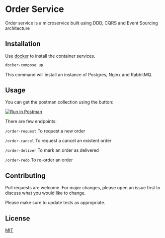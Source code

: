 # Order Service

Order service is a microservice built using DDD, CQRS and Event Sourcing architecture

## Installation

Use [docker](https://docs.docker.com/install) to install the container services.

```bash
docker-compose up
```

This command will install an instance of Postgres, Nginx and RabbitMQ.


## Usage
You can get the postman collection using the button:

[![Run in Postman](https://run.pstmn.io/button.svg)](https://app.getpostman.com/run-collection/63b68182803e7c638184#?env%5BOrder%20service%20%3A%3A%20Local%5D=W3sia2V5IjoiT1NFbmRwb2ludCIsInZhbHVlIjoiaHR0cDovLzEwLjI1NC4yNTQuMjU0IiwiZW5hYmxlZCI6dHJ1ZX0seyJrZXkiOiJPU1BvcnQiLCJ2YWx1ZSI6IjgwMjUiLCJlbmFibGVkIjp0cnVlfV0=)

There are few endpoints: 

`/order-request` To request a new order

`/order-cancel` To request a cancel an existent order

`/order-deliver` To mark an order as delivered

`/order-redo` To re-order an order

## Contributing
Pull requests are welcome. For major changes, please open an issue first to discuss what you would like to change.

Please make sure to update tests as appropriate.

## License
[MIT](https://choosealicense.com/licenses/mit/)
